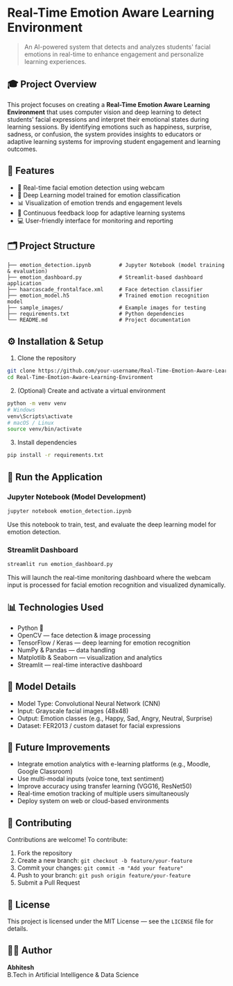 # Real-Time Emotion Aware Learning Environment

> An AI-powered system that detects and analyzes students' facial emotions in real-time to enhance engagement and personalize learning experiences.

## 🎓 Project Overview

This project focuses on creating a **Real-Time Emotion Aware Learning Environment** that uses computer vision and deep learning to detect students’ facial expressions and interpret their emotional states during learning sessions. By identifying emotions such as happiness, surprise, sadness, or confusion, the system provides insights to educators or adaptive learning systems for improving student engagement and learning outcomes.

## 📌 Features

- 🎥 Real-time facial emotion detection using webcam
- 🧠 Deep Learning model trained for emotion classification
- 📊 Visualization of emotion trends and engagement levels
- 🔁 Continuous feedback loop for adaptive learning systems
- 💻 User-friendly interface for monitoring and reporting

## 🗂 Project Structure

```
├── emotion_detection.ipynb         # Jupyter Notebook (model training & evaluation)
├── emotion_dashboard.py            # Streamlit-based dashboard application
├── haarcascade_frontalface.xml     # Face detection classifier
├── emotion_model.h5                # Trained emotion recognition model
├── sample_images/                  # Example images for testing
├── requirements.txt                # Python dependencies
└── README.md                       # Project documentation
```

## ⚙️ Installation & Setup

1. Clone the repository

```bash
git clone https://github.com/your-username/Real-Time-Emotion-Aware-Learning-Environment.git
cd Real-Time-Emotion-Aware-Learning-Environment
```

2. (Optional) Create and activate a virtual environment

```bash
python -m venv venv
# Windows
venv\Scripts\activate
# macOS / Linux
source venv/bin/activate
```

3. Install dependencies

```bash
pip install -r requirements.txt
```

## 🚀 Run the Application

### Jupyter Notebook (Model Development)

```bash
jupyter notebook emotion_detection.ipynb
```

Use this notebook to train, test, and evaluate the deep learning model for emotion detection.

### Streamlit Dashboard

```bash
streamlit run emotion_dashboard.py
```

This will launch the real-time monitoring dashboard where the webcam input is processed for facial emotion recognition and visualized dynamically.

## 📊 Technologies Used

- Python 🐍
- OpenCV — face detection & image processing
- TensorFlow / Keras — deep learning for emotion recognition
- NumPy & Pandas — data handling
- Matplotlib & Seaborn — visualization and analytics
- Streamlit — real-time interactive dashboard

## 🧠 Model Details

- Model Type: Convolutional Neural Network (CNN)
- Input: Grayscale facial images (48x48)
- Output: Emotion classes (e.g., Happy, Sad, Angry, Neutral, Surprise)
- Dataset: FER2013 / custom dataset for facial expressions

## 🔮 Future Improvements

- Integrate emotion analytics with e-learning platforms (e.g., Moodle, Google Classroom)
- Use multi-modal inputs (voice tone, text sentiment)
- Improve accuracy using transfer learning (VGG16, ResNet50)
- Real-time emotion tracking of multiple users simultaneously
- Deploy system on web or cloud-based environments

## 🤝 Contributing

Contributions are welcome! To contribute:

1. Fork the repository
2. Create a new branch: `git checkout -b feature/your-feature`
3. Commit your changes: `git commit -m "Add your feature"`
4. Push to your branch: `git push origin feature/your-feature`
5. Submit a Pull Request

## 📝 License

This project is licensed under the MIT License — see the `LICENSE` file for details.

## 👨‍💻 Author

**Abhitesh**  
B.Tech in Artificial Intelligence & Data Science
